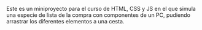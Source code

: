 Este es un miniproyecto para el curso de HTML, CSS y JS en el que simula una especie de lista de la compra con componentes de un PC, pudiendo arrastrar los diferentes elementos a una cesta.